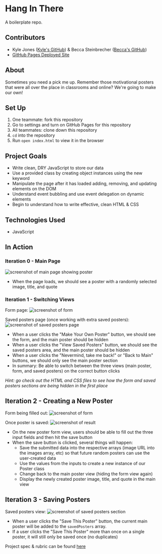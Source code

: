 # Hang In There

A boilerplate repo.

## Contributors
- Kyle Jones ([Kyle's GitHub](https://github.com/KJJones13)) & Becca Steinbrecher ([Becca's GitHub](https://github.com/beccajoy))
- [GitHub Pages Deployed Site](https://beccajoy.github.io/hang-in-there-boilerplate/)

## About
Sometimes you need a pick me up. Remember those motivational posters that were all over the place in classrooms and online? We're going to make our own!

## Set Up

1. One teammate: fork this repository
2. Go to settings and turn on GitHub Pages for this repository
3. All teammates: clone down this repository
4. `cd` into the repository
5. Run `open index.html` to view it in the browser

## Project Goals
- Write clean, DRY JavaScript to store our data
- Use a provided class by creating object instances using the new keyword
- Manipulate the page after it has loaded adding, removing, and updating elements on the DOM
- Understand event bubbling and use event delegation on dynamic elements
- Begin to understand how to write effective, clean HTML & CSS

## Technologies Used
- JavaScript

## In Action

### Iteration 0 - Main Page

![screenshot of main page showing poster](/readme-imgs/homepage.png)

- When the page loads, we should see a poster with a randomly selected image, title, and quote

### Iteration 1 - Switching Views

Form page:
![screenshot of form](/readme-imgs/form.png)

Saved posters page (once working with extra saved posters):
![screenshot of saved posters page](/readme-imgs/saved.png)

- When a user clicks the "Make Your Own Poster" button, we should see the form, and the main poster should be hidden
- When a user clicks the "View Saved Posters" button, we should see the saved posters area, and the main poster should be hidden
- When a user clicks the "Nevermind, take me back!" or "Back to Main" buttons, we should only see the main poster section
- In summary: Be able to switch between the three views (main poster, form, and saved posters) on the correct button clicks

_Hint: go check out the HTML and CSS files to see how the form and saved posters sections are being hidden in the first place_

## Iteration 2 - Creating a New Poster

Form being filled out:
![screenshot of form](/readme-imgs/form.png)

Once poster is saved:
![screenshot of result](/readme-imgs/form-result.png)

- On the new poster form view, users should be able to fill out the three input fields and then hit the save button
- When the save button is clicked, several things will happen:
  - Save the submitted data into the respective arrays (image URL into the images array, etc) so that future random posters can use the user-created data
  - Use the values from the inputs to create a new instance of our Poster class
  - Change back to the main poster view (hiding the form view again)
  - Display the newly created poster image, title, and quote in the main view

## Iteration 3 - Saving Posters

Saved posters view:
![screenshot of saved posters section](/readme-imgs/saved.png)

- When a user clicks the "Save This Poster" button, the current main poster will be added to the `savedPosters` array.
- If a user clicks the "Save This Poster" more than once on a single poster, it will still only be saved once (no duplicates)


Project spec & rubric can be found [here](https://frontend.turing.io/projects/module-1/hang-in-there.html)

